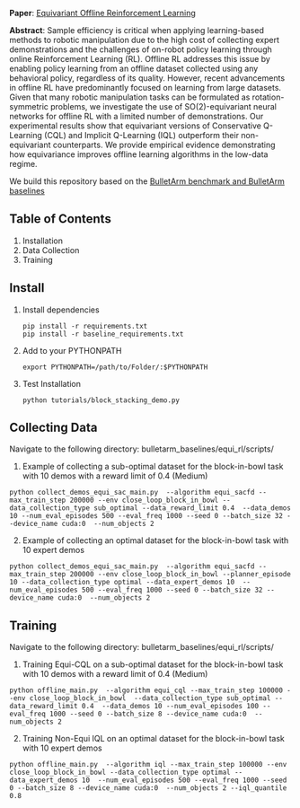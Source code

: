 **Paper**: [Equivariant Offline Reinforcement Learning](https://arxiv.org/abs/2406.13961)

**Abstract**: Sample efficiency is critical when applying learning-based methods to robotic manipulation due to the high cost of collecting expert demonstrations and the challenges of on-robot policy learning through online Reinforcement Learning (RL). Offline RL addresses this issue by enabling policy learning from an offline dataset collected using any behavioral policy, regardless of its quality. However, recent advancements in offline RL have predominantly focused on learning from large datasets. Given that many robotic manipulation tasks can be formulated as rotation-symmetric problems, we investigate the use of SO(2)-equivariant neural networks for offline RL with a limited number of demonstrations. Our experimental results show that equivariant versions of Conservative Q-Learning (CQL) and Implicit Q-Learning (IQL) outperform their non-equivariant counterparts. We provide empirical evidence demonstrating how equivariance improves offline learning algorithms in the low-data regime.

We build this repository based on the [BulletArm benchmark and BulletArm baselines](https://github.com/ColinKohler/BulletArm)

## Table of Contents
1. Installation
2. Data Collection
3. Training
 

<a name="install"></a>
## Install
1. Install dependencies
    ```
    pip install -r requirements.txt 
    pip install -r baseline_requirements.txt 
    ```
2. Add to your PYTHONPATH
    ```
    export PYTHONPATH=/path/to/Folder/:$PYTHONPATH
    ```
3. Test Installation
    ```
    python tutorials/block_stacking_demo.py
    ```



## Collecting Data
Navigate to the following directory: bulletarm_baselines/equi_rl/scripts/

1. Example of collecting a sub-optimal dataset for the block-in-bowl task with 10 demos with a reward limit of 0.4 (Medium)
```
python collect_demos_equi_sac_main.py  --algorithm equi_sacfd --max_train_step 200000 --env close_loop_block_in_bowl --data_collection_type sub_optimal --data_reward_limit 0.4  --data_demos 10 --num_eval_episodes 500 --eval_freq 1000 --seed 0 --batch_size 32 --device_name cuda:0  --num_objects 2
```

2. Example of collecting an optimal dataset for the block-in-bowl task with 10 expert demos
```
python collect_demos_equi_sac_main.py  --algorithm equi_sacfd --max_train_step 200000 --env close_loop_block_in_bowl --planner_episode 10 --data_collection_type optimal --data_expert_demos 10  --num_eval_episodes 500 --eval_freq 1000 --seed 0 --batch_size 32 --device_name cuda:0  --num_objects 2
```


## Training 
Navigate to the following directory: bulletarm_baselines/equi_rl/scripts/

1. Training Equi-CQL on a sub-optimal dataset for the block-in-bowl task with 10 demos with a reward limit of 0.4 (Medium)
```
python offline_main.py  --algorithm equi_cql --max_train_step 100000 --env close_loop_block_in_bowl  --data_collection_type sub_optimal --data_reward_limit 0.4  --data_demos 10 --num_eval_episodes 100 --eval_freq 1000 --seed 0 --batch_size 8 --device_name cuda:0  --num_objects 2
```


2. Training Non-Equi IQL on an optimal dataset for the block-in-bowl task with 10 expert demos
```
python offline_main.py  --algorithm iql --max_train_step 100000 --env close_loop_block_in_bowl --data_collection_type optimal --data_expert_demos 10  --num_eval_episodes 500 --eval_freq 1000 --seed 0 --batch_size 8 --device_name cuda:0  --num_objects 2 --iql_quantile 0.8
```
